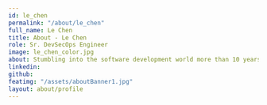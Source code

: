 ```yaml
---
id: le_chen
permalink: "/about/le_chen"
full_name: Le Chen
title: About - Le Chen
role: Sr. DevSecOps Engineer
image: le_chen_color.jpg
about: Stumbling into the software development world more than 10 years ago by chance, Le is as curious and passionate about discovering development technologies and techniques today as he was when he wrote his first if statement. Since his first foray into this career, he has amassed a wide range of knowledge from frameworks such as React, Angular, and Spring; to technologies such as Kafka, Redis, and Docker. Outside of software development, he enjoys spending time with family and friends; and pretending to play tennis, and pool.
linkedin: 
github:
featimg: "/assets/aboutBanner1.jpg"
layout: about/profile
---
```

